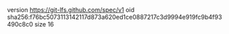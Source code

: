 version https://git-lfs.github.com/spec/v1
oid sha256:f76bc5073113142117d873a620ed1ce0887217c3d9994e919fc9b4f93490c8c0
size 16
